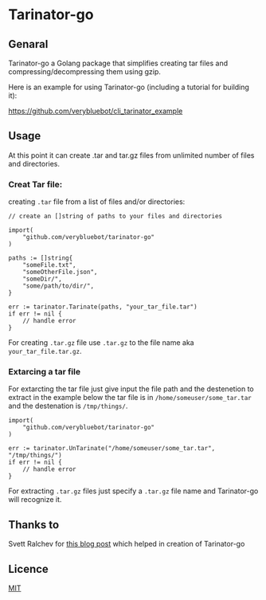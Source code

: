 # Tarinator-go
## Genaral
Tarinator-go a Golang package that simplifies creating tar files and compressing/decompressing
them using gzip.

Here is an example for using Tarinator-go (including a tutorial for building it):

https://github.com/verybluebot/cli_tarinator_example

## Usage
At this point it can create .tar and tar.gz files from unlimited number of files and
directories.


### Creat Tar file:
creating `.tar` file from a list of files and/or directories:

```
// create an []string of paths to your files and directories

import(
    "github.com/verybluebot/tarinator-go"
)

paths := []string{
    "someFile.txt",
    "someOtherFile.json",
    "someDir/",
    "some/path/to/dir/",
}

err := tarinator.Tarinate(paths, "your_tar_file.tar")
if err != nil {
    // handle error
}
```

For creating `.tar.gz` file use `.tar.gz` to the file name aka `your_tar_file.tar.gz`.

### Extarcing a tar file
For extarcting the tar file just give input the file path and the destenetion to extract
in the example below the tar file is in `/home/someuser/some_tar.tar` and the destenation is `/tmp/things/`.
```
import(
    "github.com/verybluebot/tarinator-go"
)

err := tarinator.UnTarinate("/home/someuser/some_tar.tar", "/tmp/things/")
if err != nil {
    // handle error
}
```

For extracting `.tar.gz` files just specify a `.tar.gz` file name and Tarinator-go will recognize it.

## Thanks to
Svett Ralchev for [this blog post](http://blog.ralch.com/tutorial/golang-working-with-tar-and-gzip/) which helped in creation of Tarinator-go


## Licence
[MIT](https://github.com/verybluebot/cli_tarinator_example/blob/master/LICENCE.md)
